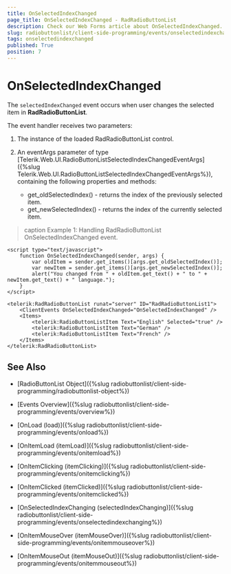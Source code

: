 ```yaml
---
title: OnSelectedIndexChanged
page_title: OnSelectedIndexChanged - RadRadioButtonList
description: Check our Web Forms article about OnSelectedIndexChanged.
slug: radiobuttonlist/client-side-programming/events/onselectedindexchanged
tags: onselectedindexchanged
published: True
position: 7
---
```


# OnSelectedIndexChanged

The `selectedIndexChanged` event occurs when user changes the selected item in **RadRadioButtonList**.

The event handler receives two parameters:

1. The instance of the loaded RadRadioButtonList control.

1. An eventArgs parameter of type [Telerik.Web.UI.RadioButtonListSelectedIndexChangedEventArgs]({%slug Telerik.Web.UI.RadioButtonListSelectedIndexChangedEventArgs%}), containing the following properties and methods:
	* get_oldSelectedIndex() - returns the index of the previously selected item. 
	* get_newSelectedIndex() - returns the index of the currently selected item.

>caption Example 1: Handling RadRadioButtonList OnSelectedIndexChanged event.

````ASP.NET
<script type="text/javascript">
	function OnSelectedIndexChanged(sender, args) {
		var oldItem = sender.get_items()[args.get_oldSelectedIndex()];
		var newItem = sender.get_items()[args.get_newSelectedIndex()];
		alert("You changed from " + oldItem.get_text() + " to " + newItem.get_text() + " language.");
	}
</script>

<telerik:RadRadioButtonList runat="server" ID="RadRadioButtonList1">
	<ClientEvents OnSelectedIndexChanged="OnSelectedIndexChanged" />
	<Items>
		<telerik:RadioButtonListItem Text="English" Selected="true" />
		<telerik:RadioButtonListItem Text="German" />
		<telerik:RadioButtonListItem Text="French" />
	</Items>
</telerik:RadRadioButtonList>
````


## See Also

 * [RadioButtonList Object]({%slug radiobuttonlist/client-side-programming/radiobuttonlist-object%})
 
* [Events Overview]({%slug radiobuttonlist/client-side-programming/events/overview%})

* [OnLoad (load)]({%slug radiobuttonlist/client-side-programming/events/onload%})

* [OnItemLoad (itemLoad)]({%slug radiobuttonlist/client-side-programming/events/onitemload%})

* [OnItemClicking (itemClicking)]({%slug radiobuttonlist/client-side-programming/events/onitemclicking%})

* [OnItemClicked (itemClicked)]({%slug radiobuttonlist/client-side-programming/events/onitemclicked%})

* [OnSelectedIndexChanging (selectedIndexChanging)]({%slug radiobuttonlist/client-side-programming/events/onselectedindexchanging%})

* [OnItemMouseOver (itemMouseOver)]({%slug radiobuttonlist/client-side-programming/events/onitemmouseover%})

* [OnItemMouseOut (itemMouseOut)]({%slug radiobuttonlist/client-side-programming/events/onitemmouseout%})
